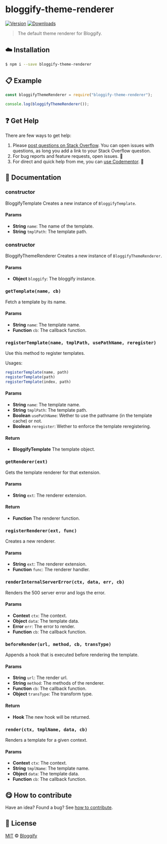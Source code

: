 
# bloggify-theme-renderer

 [![Version](https://img.shields.io/npm/v/bloggify-theme-renderer.svg)](https://www.npmjs.com/package/bloggify-theme-renderer) [![Downloads](https://img.shields.io/npm/dt/bloggify-theme-renderer.svg)](https://www.npmjs.com/package/bloggify-theme-renderer)

> The default theme renderer for Bloggify.

## :cloud: Installation

```sh
$ npm i --save bloggify-theme-renderer
```


## :clipboard: Example



```js
const bloggifyThemeRenderer = require("bloggify-theme-renderer");

console.log(bloggifyThemeRenderer());
```

## :question: Get Help

There are few ways to get help:

 1. Please [post questions on Stack Overflow](https://stackoverflow.com/questions/ask). You can open issues with questions, as long you add a link to your Stack Overflow question.
 2. For bug reports and feature requests, open issues. :bug:
 3. For direct and quick help from me, you can [use Codementor](https://www.codementor.io/johnnyb). :rocket:


## :memo: Documentation


### constructor

BloggifyTemplate
Creates a new instance of `BloggifyTemplate`.

#### Params
- **String** `name`: The name of the template.
- **String** `tmplPath`: The template path.

### constructor

BloggifyThemeRenderer
Creates a new instance of `BloggifyThemeRenderer`.

#### Params
- **Object** `bloggify`: The bloggify instance.

### `getTemplate(name, cb)`
Fetch a template by its name.

#### Params
- **String** `name`: The template name.
- **Function** `cb`: The callback function.

### `registerTemplate(name, tmplPath, usePathName, reregister)`
Use this method to register templates.

Usages:

```js
registerTemplate(name, path)
registerTemplate(path)
registerTemplate(index, path)
```

#### Params
- **String** `name`: The template name.
- **String** `tmplPath`: The template path.
- **Boolean** `usePathName`: Wether to use the pathname (in the template cache) or not.
- **Boolean** `reregister`: Wether to enforce the template reregistering.

#### Return
- **BloggifyTemplate** The template object.

### `getRenderer(ext)`
Gets the template renderer for that extension.

#### Params
- **String** `ext`: The renderer extension.

#### Return
- **Function** The renderer function.

### `registerRenderer(ext, func)`
Creates a new renderer.

#### Params
- **String** `ext`: The renderer extension.
- **Function** `func`: The renderer handler.

### `renderInternalServerError(ctx, data, err, cb)`
Renders the 500 server error and logs the error.

#### Params
- **Context** `ctx`: The context.
- **Object** `data`: The template data.
- **Error** `err`: The error to render.
- **Function** `cb`: The callback function.

### `beforeRender(url, method, cb, transType)`
Appends a hook that is executed before rendering the template.

#### Params
- **String** `url`: The render url.
- **String** `method`: The methods of the renderer.
- **Function** `cb`: The callback function.
- **Object** `transType`: The transform type.

#### Return
- **Hook** The new hook will be returned.

### `render(ctx, tmplName, data, cb)`
Renders a template for a given context.

#### Params
- **Context** `ctx`: The context.
- **String** `tmplName`: The template name.
- **Object** `data`: The template data.
- **Function** `cb`: The callback function.



## :yum: How to contribute
Have an idea? Found a bug? See [how to contribute][contributing].



## :scroll: License

[MIT][license] © [Bloggify][website]

[license]: http://showalicense.com/?fullname=Bloggify%20%3Csupport%40bloggify.org%3E%20(https%3A%2F%2Fbloggify.org)&year=2016#license-mit
[website]: https://bloggify.org
[contributing]: /CONTRIBUTING.md
[docs]: /DOCUMENTATION.md
